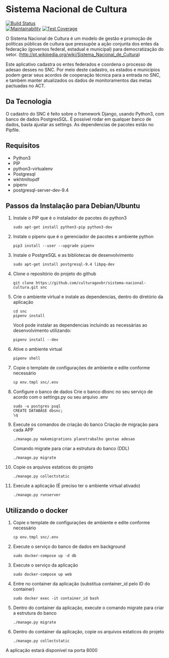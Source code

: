 # Sistema Nacional de Cultura
[![Build Status](https://travis-ci.org/culturagovbr/sistema-nacional-cultura.svg?branch=master)](https://travis-ci.org/culturagovbr/sistema-nacional-cultura)  
[![Maintainability](https://api.codeclimate.com/v1/badges/b820f182e3e161f417a3/maintainability)](https://codeclimate.com/github/culturagovbr/sistema-nacional-cultura/maintainability)
[![Test Coverage](https://api.codeclimate.com/v1/badges/b820f182e3e161f417a3/test_coverage)](https://codeclimate.com/github/culturagovbr/sistema-nacional-cultura/test_coverage)

O Sistema Nacional de Cultura é um modelo de gestão e promoção de políticas públicas de cultura que pressupõe a ação conjunta dos entes da federação (governos federal, estadual e municipal) para democratização do setor. (http://pt.wikipedia.org/wiki/Sistema_Nacional_de_Cultura)

Este aplicativo cadastra os entes federados e coordena o processo de adesao desses no SNC. Por meio deste cadastro, os estados e municípios podem gerar seus acordos de cooperação técnica para a entrada no SNC, e também manter atualizados os dados de monitoramentos das metas pactuadas no ACT.

## Da Tecnologia
O cadastro do SNC é feito sobre o framework Django, usando Python3, com banco de dados PostgresSQL. É possível rodar em qualquer banco de dados, basta ajustar as settings.
As dependencias de pacotes estão no Pipfile.




## Requisitos

* Python3
* PIP
* python3-virtualenv
* Postgresql
* wkhtmltopdf
* pipenv
* postgresql-server-dev-9.4

## Passos da Instalação para Debian/Ubuntu

1. Instale o PIP que é o instalador de pacotes do python3
    ```
    sudo apt-get install python3-pip python3-dev
    ```

2. Instale o pipenv que é o gerenciador de pacotes e ambiente python
    ```
    pip3 install --user --upgrade pipenv
    ```

3. Instale o PostgreSQL e as bibliotecas de desenvolvimento
    ```
    sudo apt-get install postgresql-9.4 libpq-dev
    ```    

4. Clone o repositório do projeto do github
    ```
    git clone https://github.com/culturagovbr/sistema-nacional-cultura.git snc
    ```

5. Crie o ambiente virtual e instale as dependencias, dentro do diretório da aplicação
    ```
    cd snc
    pipenv install
    ```    
    Você pode instalar as dependencias incluindo as necessárias ao desenvolvimento utilizando:
    ```
    pipenv install --dev
    ```

6. Ative o ambiente virtual
    ```
    pipenv shell
    ```

7. Copie o template de configurações de ambiente e edite conforme necessário
    ```
    cp env.tmpl snc/.env
    ```

8. Configure o banco de dados
    Crie o banco dbsnc no seu serviço de acordo com o settings.py ou seu arquivo .env
    ```
    sudo -u postgres psql
    CREATE DATABASE dbsnc;
    \q
    ```

9. Execute os comandos de criação do banco
    Criação de migração para cada APP
    ```
    ./manage.py makemigrations planotrabalho gestao adesao
    ```

    Comando migrate para criar a estrutura do banco (DDL)
    ```
    ./manage.py migrate
    ```

10. Copie os arquivos estaticos do projeto
    ```
    ./manage.py collectstatic
    ```

11. Execute a aplicação (É preciso ter o ambiente virtual ativado)
    ```
    ./manage.py runserver
    ```

## Utilizando o docker

1. Copie o template de configurações de ambiente e edite conforme necessário
    ```
    cp env.tmpl snc/.env
    ```

2. Execute o serviço do banco de dados em background
    ```
    sudo docker-compose up -d db
    ```

3.  Execute o serviço da aplicação
    ```
    sudo docker-compose up web
    ```

4. Entre no container da aplicação (substitua container_id pelo ID do container)
    ```
    sudo docker exec -it container_id bash
    ```

5. Dentro do container da aplicação, execute o comando migrate para criar a estrutura do banco
    ```
    ./manage.py migrate
    ```

6. Dentro do container da aplicação, copie os arquivos estaticos do projeto
    ```
    ./manage.py collectstatic
    ```

A aplicação estará disponível na porta 8000
